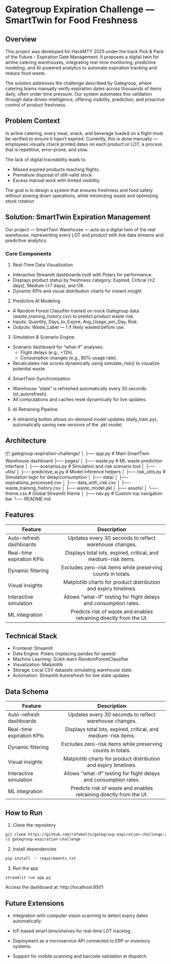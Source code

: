 # Gategroup Expiration Challenge — SmartTwin for Food Freshness
## Overview
This project was developed for HackMTY 2025 under the track Pick & Pack of the Future – Expiration Date Management.
It proposes a digital twin for airline catering warehouses, integrating real-time monitoring, predictive modeling, and AI-powered analytics to automate expiration tracking and reduce food waste.

The solution addresses the challenge described by Gategroup, where catering teams manually verify expiration dates across thousands of items daily, often under time pressure. Our system automates this validation through data-driven intelligence, offering visibility, prediction, and proactive control of product freshness.

## Problem Context
In airline catering, every meal, snack, and beverage loaded on a flight must be verified to ensure it hasn’t expired. Currently, this is done manually — employees visually check printed dates on each product or LOT, a process that is repetitive, error-prone, and slow.

The lack of digital traceability leads to:
- Missed expired products reaching flights.
- Premature disposal of still-valid stock.
- Excess manual work with limited visibility.

The goal is to design a system that ensures freshness and food safety without slowing down operations, while minimizing waste and optimizing stock rotation

## Solution: SmartTwin Expiration Management

Our project — SmartTwin Warehouse — acts as a digital twin of the real warehouse, representing every LOT and product with live data streams and predictive analytics.

### Core Components

1. Real-Time Data Visualization
  - Interactive Streamlit dashboards built with Polars for performance.
  - Displays product status by freshness category: Expired, Critical (≤2 days), Medium (≤7 days), and OK.
  - Dynamic KPIs and visual distribution charts for instant insight.

2. Predictive AI Modeling
  - A Random Forest Classifier trained on mock Gategroup data (waste_training_history.csv) to predict product waste risk.
  - Inputs: Quantity, Days_to_Expire, Avg_Usage_per_Day, Risk.
  - Outputs: Waste_Label — 1 if likely wasted before use.

3. Simulation & Scenario Engine
  - Scenario dashboard for “what-if” analyses:
    - Flight delays (e.g., +12h). 
    - Consumption changes (e.g., 80% usage rate).
  - Recalculates risk scores dynamically using simulate_risk() to visualize potential waste.

4. SmartTwin Synchronization
- Warehouse “state” is refreshed automatically every 30 seconds (st_autorefresh).
- All computations and caches reset dynamically for live updates.

5. AI Retraining Pipeline
- A retraining button allows on-demand model updates (daily_train.py), automatically saving new versions of the .pkl model.

## Architecture
📦 gategroup-expiration-challenge/
│
├── app.py                    # Main SmartTwin Warehouse dashboard
├── pages/
│   ├── waste.py              # ML waste prediction interface
│   ├── scenarios.py          # Simulation and risk scenario tool
│
├── utils/
│   ├── predictive_ai.py      # Model inference helpers
│   ├── risk_utils.py         # Simulation logic for delay/consumption
│
├── data/
│   ├── expirations_processed.csv
│   ├── data_with_risk.csv
│   ├── waste_training_history.csv
│   ├── waste_model.pkl
│
├── assets/
│   └── theme.css             # Global Streamlit theme
│
├── nav.py                    # Custom top navigation bar
└── README.md

## Features
| Feature| Description |
|----------|:---------:|
| Auto-refresh dashboards | Updates every 30 seconds to reflect warehouse changes. | 
| Real-time expiration KPIs | Displays total lots, expired, critical, and medium-risk items. | 
| Dynamic filtering | Excludes zero-risk items while preserving counts in totals. | 
| Visual insights | Matplotlib charts for product distribution and expiry timelines. | 
|Interactive simulation | Allows “what-if” testing for flight delays and consumption rates. | 
|ML integration| Predicts risk of waste and enables retraining directly from the UI. | 


## Technical Stack
- Frontend: Streamlit
- Data Engine: Polars (replacing pandas for speed)
- Machine Learning: Scikit-learn RandomForestClassifier
- Visualization: Matplotlib
- Storage: Local CSV datasets simulating warehouse state
- Automation: Streamlit Autorefresh for live state updates

## Data Schema
| Feature| Description |
|----------|:---------:|
| Auto-refresh dashboards | Updates every 30 seconds to reflect warehouse changes. | 
| Real-time expiration KPIs | Displays total lots, expired, critical, and medium-risk items. | 
| Dynamic filtering | Excludes zero-risk items while preserving counts in totals. | 
| Visual insights | Matplotlib charts for product distribution and expiry timelines. | 
|Interactive simulation | Allows “what-if” testing for flight delays and consumption rates. | 
|ML integration| Predicts risk of waste and enables retraining directly from the UI. | 

## How to Run
1. Clone the repository
```bash
git clone https://github.com/rafabelts/gategroup-expiration-challenge.git
cd gategroup-expiration-challenge
```

2. Install dependencies
```bash
pip install -r requirements.txt
```

3. Run the app
```bash
streamlit run app.py
```

Access the dashboard at: http://localhost:8501

## Future Extensions

- Integration with computer vision scanning to detect expiry dates automatically.

- IoT-based smart bins/shelves for real-time LOT tracking.

- Deployment as a microservice API connected to ERP or inventory systems.

- Support for mobile scanning and barcode validation at dispatch.
